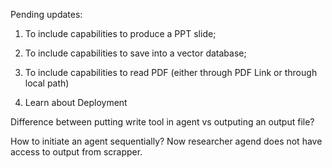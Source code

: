 Pending updates:
1. To include capabilities to produce a PPT slide;
2. To include capabilities to save into a vector database;
3. To include capabilities to read PDF (either through PDF Link or through local path)

4. Learn about Deployment

Difference between putting write tool in agent vs outputing an output file?

How to initiate an agent sequentially? Now researcher agend does not have access to output from scrapper.